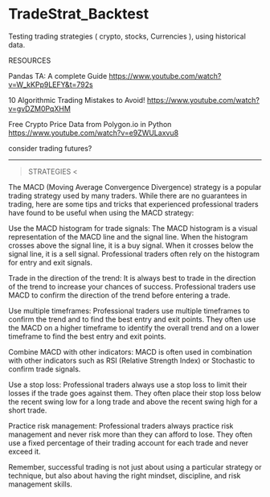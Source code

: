 # TradeStrat_Backtest
Testing trading strategies ( crypto, stocks, Currencies ), using historical data.


RESOURCES

Pandas TA: A complete Guide
https://www.youtube.com/watch?v=W_kKPp9LEFY&t=792s

10 Algorithmic Trading Mistakes to Avoid!
https://www.youtube.com/watch?v=gvDZM0PqXHM

Free Crypto Price Data from Polygon.io in Python
https://www.youtube.com/watch?v=e9ZWULaxvu8

consider trading futures?

_______________________________________________________________________________________________
>   STRATEGIES   <

The MACD (Moving Average Convergence Divergence) strategy is a popular trading strategy used by many traders. While there are no guarantees in trading, here are some tips and tricks that experienced professional traders have found to be useful when using the MACD strategy:

Use the MACD histogram for trade signals: The MACD histogram is a visual representation of the MACD line and the signal line. When the histogram crosses above the signal line, it is a buy signal. When it crosses below the signal line, it is a sell signal. Professional traders often rely on the histogram for entry and exit signals.

Trade in the direction of the trend: It is always best to trade in the direction of the trend to increase your chances of success. Professional traders use MACD to confirm the direction of the trend before entering a trade.

Use multiple timeframes: Professional traders use multiple timeframes to confirm the trend and to find the best entry and exit points. They often use the MACD on a higher timeframe to identify the overall trend and on a lower timeframe to find the best entry and exit points.

Combine MACD with other indicators: MACD is often used in combination with other indicators such as RSI (Relative Strength Index) or Stochastic to confirm trade signals.

Use a stop loss: Professional traders always use a stop loss to limit their losses if the trade goes against them. They often place their stop loss below the recent swing low for a long trade and above the recent swing high for a short trade.

Practice risk management: Professional traders always practice risk management and never risk more than they can afford to lose. They often use a fixed percentage of their trading account for each trade and never exceed it.

Remember, successful trading is not just about using a particular strategy or technique, but also about having the right mindset, discipline, and risk management skills.
